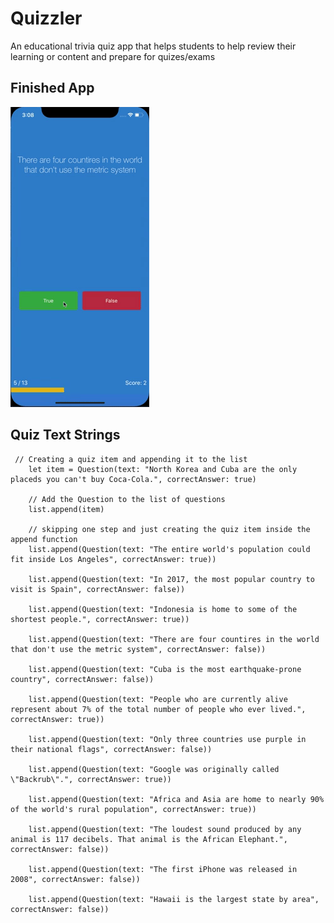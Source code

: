 

#  Quizzler

An educational trivia quiz app that helps students to help review their learning or content and prepare for quizes/exams 



## Finished App
![Finished App](https://github.com/GavinWon/Quizzer/blob/master/quizzer.gif)




## Quiz Text Strings

     // Creating a quiz item and appending it to the list
        let item = Question(text: "North Korea and Cuba are the only placeds you can't buy Coca-Cola.", correctAnswer: true)
        
        // Add the Question to the list of questions
        list.append(item)
        
        // skipping one step and just creating the quiz item inside the append function
        list.append(Question(text: "The entire world's population could fit inside Los Angeles", correctAnswer: true))
        
        list.append(Question(text: "In 2017, the most popular country to visit is Spain", correctAnswer: false))
        
        list.append(Question(text: "Indonesia is home to some of the shortest people.", correctAnswer: true))
        
        list.append(Question(text: "There are four countires in the world that don't use the metric system", correctAnswer: false))
        
        list.append(Question(text: "Cuba is the most earthquake-prone country", correctAnswer: false))
        
        list.append(Question(text: "People who are currently alive represent about 7% of the total number of people who ever lived.", correctAnswer: true))
        
        list.append(Question(text: "Only three countries use purple in their national flags", correctAnswer: false))
        
        list.append(Question(text: "Google was originally called \"Backrub\".", correctAnswer: true))
        
        list.append(Question(text: "Africa and Asia are home to nearly 90% of the world's rural population", correctAnswer: true))
        
        list.append(Question(text: "The loudest sound produced by any animal is 117 decibels. That animal is the African Elephant.", correctAnswer: false))
        
        list.append(Question(text: "The first iPhone was released in 2008", correctAnswer: false))
        
        list.append(Question(text: "Hawaii is the largest state by area", correctAnswer: false))


